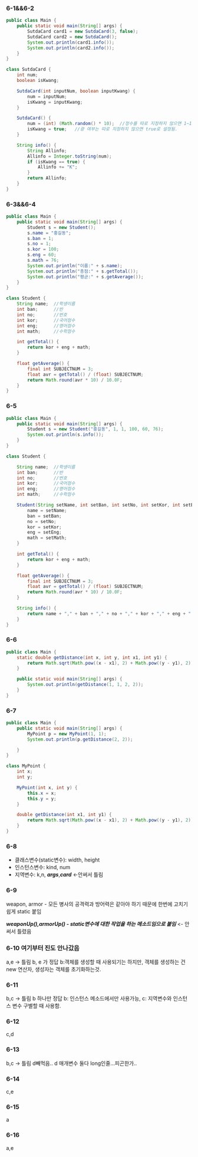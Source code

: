 ### 6-1&&6-2

```java
public class Main {
    public static void main(String[] args) {
        SutdaCard card1 = new SutdaCard(3, false);
        SutdaCard card2 = new SutdaCard();
        System.out.println(card1.info());
        System.out.println(card2.info());
    }
}

class SutdaCard {
    int num;
    boolean isKwang;

    SutdaCard(int inputNum, boolean inputKwang) {
        num = inputNum;
        isKwang = inputKwang;
    }

    SutdaCard() {
        num = (int) (Math.random() * 10);  //정수를 따로 지정하지 않으면 1~10 랜덤값 받음.
        isKwang = true;   //광 여부는 따로 지정하지 않으면 true로 설정됨.
    }

    String info() {
        String Allinfo;
        Allinfo = Integer.toString(num);
        if (isKwang == true) {
            Allinfo += "K";
        }
        return Allinfo;
    }
}

```

### 6-3&&6-4

```java
public class Main {
    public static void main(String[] args) {
        Student s = new Student();
        s.name = "홍길동";
        s.ban = 1;
        s.no = 1;
        s.kor = 100;
        s.eng = 60;
        s.math = 76;
        System.out.println("이름:" + s.name);
        System.out.println("총점:" + s.getTotal());
        System.out.println("평균:" + s.getAverage());
    }
}

class Student {
    String name;  //학생이름
    int ban;      //반
    int no;       //번호
    int kor;      //국어점수
    int eng;      //영어점수
    int math;     //수학점수

    int getTotal() {
        return kor + eng + math;
    }

    float getAverage() {
        final int SUBJECTNUM = 3;
        float avr = getTotal() / (float) SUBJECTNUM;
        return Math.round(avr * 10) / 10.0F;
    }
}

```

### 6-5

```java
public class Main {
    public static void main(String[] args) {
        Student s = new Student("홍길동", 1, 1, 100, 60, 76);
        System.out.println(s.info());
    }
}

class Student {

    String name;  //학생이름
    int ban;      //반
    int no;       //번호
    int kor;      //국어점수
    int eng;      //영어점수
    int math;     //수학점수

    Student(String setName, int setBan, int setNo, int setKor, int setEng, int setMath) {
        name = setName;
        ban = setBan;
        no = setNo;
        kor = setKor;
        eng = setEng;
        math = setMath;
    }

    int getTotal() {
        return kor + eng + math;
    }

    float getAverage() {
        final int SUBJECTNUM = 3;
        float avr = getTotal() / (float) SUBJECTNUM;
        return Math.round(avr * 10) / 10.0F;
    }

    String info() {
        return name + "," + ban + "," + no + "," + kor + "," + eng + "," + math + "," + getTotal() + "," + getAverage();
    }
}
```

### 6-6

```java
public class Main {
    static double getDistance(int x, int y, int x1, int y1) {
        return Math.sqrt(Math.pow((x - x1), 2) + Math.pow((y - y1), 2));
    }

    public static void main(String[] args) {
        System.out.println(getDistance(1, 1, 2, 2));
    }
}

```

### 6-7

```java
public class Main {
    public static void main(String[] args) {
        MyPoint p = new MyPoint(1, 1);
        System.out.println(p.getDistance(2, 2));

    }
}

class MyPoint {
    int x;
    int y;

    MyPoint(int x, int y) {
        this.x = x;
        this.y = y;
    }

    double getDistance(int x1, int y1) {
        return Math.sqrt(Math.pow((x - x1), 2) + Math.pow((y - y1), 2));
    }
}
```

### 6-8

- 클래스변수(static변수): width, height
- 인스턴스변수: kind, num
- 지역변수: k,n, ***args***,***card*** <-안써서 틀림

### 6-9

weapon, armor - 모든 병사의 공격력과 방어력은 같아야 하기 때문에 한번에 고치기 쉽게 static 붙임

***weaponUp(),armorUp() - static변수에 대한 작업을 하는 메소드임으로 붙임*** <- 안써서 틀렸음

### 6-10 여기부터 진도 안나갔음

a,e  -> 틀림 b, e 가 정답 b:객체를 생성할 때 사용되기는 하지만, 객체를 생성하는 건 new 연산자, 생성자는 객체를 초기화하는것.

### 6-11

b,c  -> 틀림 b 하나만 정답 b: 인스턴스 메소드에서만 사용가능, c: 지역변수와 인스턴스 변수 구별할 때 사용함.

### 6-12

c,d

### 6-13

b,c  -> 틀림 d빼먹음.. d 매개변수 둘다 long인줄...피곤한가..

### 6-14

c,e  

### 6-15

a   

### 6-16

a,e